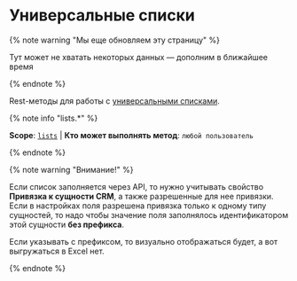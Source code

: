 # Универсальные списки

{% note warning "Мы еще обновляем эту страницу" %}

Тут может не хватать некоторых данных — дополним в ближайшее время

{% endnote %}

Rest-методы для работы с [универсальными списками](https://dev.1c-bitrix.ru/learning/course/index.php?COURSE_ID=48&CHAPTER_ID=04656).

{% note info "lists.*" %}

**Scope**: [`lists`](../scopes/permissions.md) | **Кто может выполнять метод**: `любой пользователь`

{% endnote %}

{% note warning "Внимание!" %}

Если список заполняется через API, то нужно учитывать свойство **Привязка к сущности CRM**, а также разрешенные для нее привязки. Если в настройках поля разрешена привязка только к одному типу сущностей, то надо чтобы значение поля заполнялось идентификатором этой сущности **без префикса**.

Если указывать с префиксом, то визуально отображаться будет, а вот выгружаться в Excel нет.

{% endnote %}
